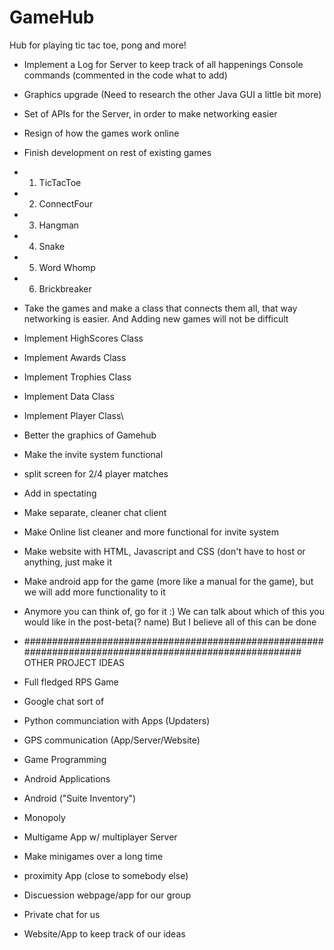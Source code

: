 # GameHub
Hub for playing tic tac toe, pong and more!

- Implement a Log for Server to keep track of all happenings
 Console commands (commented in the code what to add)
- Graphics upgrade (Need to research the other Java GUI a little bit more)
- Set of APIs for the Server, in order to make networking easier
- Resign of how the games work online
- Finish development on rest of existing games
- 1) TicTacToe
- 2) ConnectFour
- 3) Hangman
- 4) Snake
- 5) Word Whomp
- 6) Brickbreaker
- Take the games and make a class that connects them all, that way networking is easier. And Adding new games will not be difficult
- Implement HighScores Class
- Implement Awards Class
- Implement Trophies Class
- Implement Data Class
- Implement Player Class\
- Better the graphics of Gamehub
- Make the invite system functional
- split screen for 2/4 player matches
- Add in spectating
- Make separate, cleaner chat client
- Make Online list cleaner and more functional for invite system
- Make website with HTML, Javascript and CSS (don't have to host or anything, just make it
- Make android app for the game (more like a manual for the game), but we will add more functionality to it
- Anymore you can think of, go for it :) We can talk about which of this you would like in the post-beta(? name) But I believe all of this can be done

- ########################################################################################################
OTHER PROJECT IDEAS
-  Full fledged RPS Game
-  Google chat sort of
-  Python communciation with Apps (Updaters)
-  GPS communication (App/Server/Website)
-  Game Programming
-  Android Applications
-  Android ("Suite Inventory")
-  Monopoly
-  Multigame App w/ multiplayer Server
-  Make minigames over a long time
-  proximity App (close to somebody else)
-  Discuession webpage/app for our group
- Private chat for us
-  Website/App to keep track of our ideas

